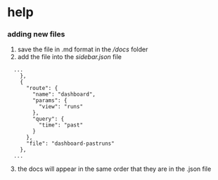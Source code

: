 # help

### adding new files

1. save the file in .md format in the _/docs_ folder
2. add the file into the _sidebar.json_ file

```
  ...
    },
    {
      "route": {
        "name": "dashboard",
        "params": {
          "view": "runs"
        },
        "query": {
          "time": "past"
        }
      },
      "file": "dashboard-pastruns"
    },
  ...
```

3. the docs will appear in the same order that they are in the .json file
